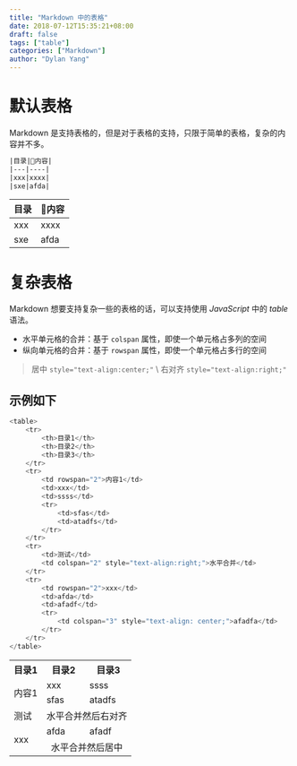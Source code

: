 ```yaml
---
title: "Markdown 中的表格"
date: 2018-07-12T15:35:21+08:00
draft: false
tags: ["table"]
categories: ["Markdown"]
author: "Dylan Yang"
---
```


# 默认表格

Markdown 是支持表格的，但是对于表格的支持，只限于简单的表格，复杂的内容并不多。

``` txt
|目录|内容|
|---|----|
|xxx|xxxx|
|sxe|afda|
```

|目录|内容|
|---|----|
|xxx|xxxx|
|sxe|afda|

# 复杂表格

Markdown 想要支持复杂一些的表格的话，可以支持使用 *JavaScript* 中的 *table* 语法。

- 水平单元格的合并：基于 `colspan` 属性，即使一个单元格占多列的空间
- 纵向单元格的合并：基于 `rowspan` 属性，即使一个单元格占多行的空间

> 居中 `style="text-align:center;"` \\
> 右对齐 `style="text-align:right;"`

## 示例如下

``` javascript
<table>
    <tr>
        <th>目录1</th>
        <th>目录2</th>
        <th>目录3</th>
    </tr>
    <tr>
        <td rowspan="2">内容1</td>
        <td>xxx</td>
        <td>ssss</td>
        <tr>
            <td>sfas</td>
            <td>atadfs</td>
        </tr>
    </tr>
    <tr>
        <td>测试</td>
        <td colspan="2" style="text-align:right;">水平合并</td>
    </tr>
    <tr>
        <td rowspan="2">xxx</td>
        <td>afda</td>
        <td>afadf</td>
        <tr>
            <td colspan="3" style="text-align: center;">afadfa</td>
        </tr>
    </tr>
</table>
```

<table>
    <tr>
        <th>目录1</th>
        <th>目录2</th>
        <th>目录3</th>
    </tr>
    <tr>
        <td rowspan="2">内容1</td>
        <td>xxx</td>
        <td>ssss</td>
        <tr>
            <td>sfas</td>
            <td>atadfs</td>
        </tr>
    </tr>
    <tr>
        <td>测试</td>
        <td colspan="2" style="text-align:right;">水平合并然后右对齐</td>
    </tr>
    <tr>
        <td rowspan="2">xxx</td>
        <td>afda</td>
        <td>afadf</td>
        <tr>
            <td colspan="3" style="text-align: center;">水平合并然后居中</td>
        </tr>
    </tr>
</table>